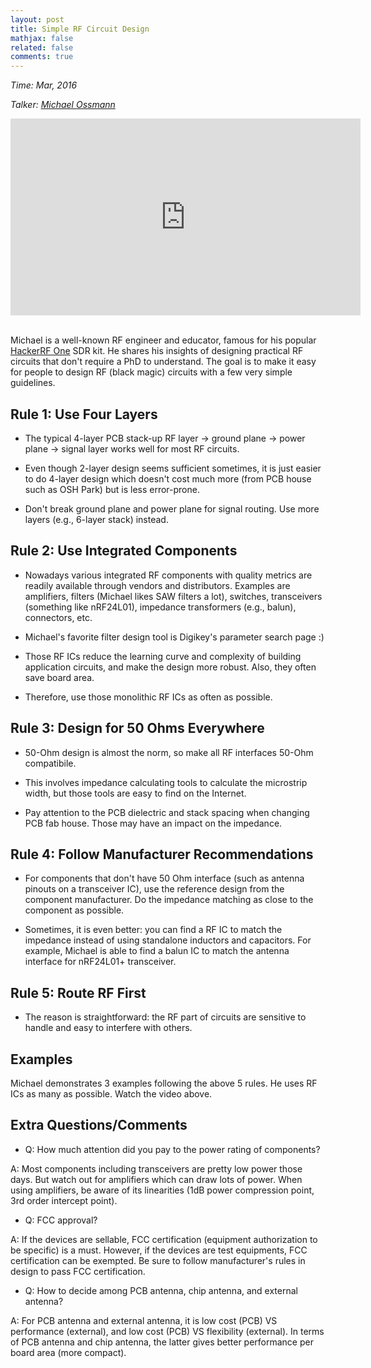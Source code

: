 ```yaml
---
layout: post
title: Simple RF Circuit Design
mathjax: false
related: false
comments: true
---
```


_Time: Mar, 2016_

_Talker: [Michael Ossmann](https://greatscottgadgets.com/)_

<div>
<iframe width="560" height="315" src="https://www.youtube.com/embed/TnRn3Kn_aXg" frameborder="0" allowfullscreen></iframe>
</div>

<br>

Michael is a well-known RF engineer and educator,  famous for his popular [HackerRF One](https://greatscottgadgets.com/hackrf/) SDR kit. He shares his insights of designing practical RF circuits that don't require a PhD to understand. The goal is to make it easy for people to design RF (black magic) circuits with a few very simple guidelines. 


## Rule 1: Use Four Layers

* The typical 4-layer PCB stack-up RF layer -> ground plane -> power plane -> signal layer works well for most RF circuits. 

* Even though 2-layer design seems sufficient sometimes, it is just easier to do 4-layer design which doesn't cost much more (from PCB house such as OSH Park) but is less error-prone. 

* Don't break ground plane and power plane for signal routing. Use more layers (e.g., 6-layer stack) instead. 


## Rule 2: Use Integrated Components

* Nowadays various integrated RF components with quality metrics are readily available through vendors and distributors. Examples are amplifiers, filters (Michael likes SAW filters a lot), switches, transceivers (something like nRF24L01), impedance transformers (e.g., balun), connectors, etc.

* Michael's favorite filter design tool is Digikey's parameter search page :)

* Those RF ICs reduce the learning curve and complexity of building application circuits, and make the design more robust. Also, they often save board area. 

* Therefore, use those monolithic RF ICs as often as possible. 


## Rule 3: Design for 50 Ohms Everywhere

* 50-Ohm design is almost the norm, so make all RF interfaces 50-Ohm compatibile. 

* This involves impedance calculating tools to calculate the microstrip width, but those tools are easy to find on the Internet. 

* Pay attention to the PCB dielectric and stack spacing when changing PCB fab house. Those may have an impact on the impedance. 


## Rule 4: Follow Manufacturer Recommendations

* For components that don't have 50 Ohm interface (such as antenna pinouts on a transceiver IC), use the reference design from the component manufacturer. Do the impedance matching as close to the component as possible. 

* Sometimes, it is even better: you can find a RF IC to match the impedance instead of using standalone inductors and capacitors. For example, Michael is able to find a balun IC to match the antenna interface for nRF24L01+ transceiver. 


## Rule 5: Route RF First

* The reason is straightforward: the RF part of circuits are sensitive to handle and easy to interfere with others. 


## Examples

Michael demonstrates 3 examples following the above 5 rules. He uses RF ICs as many as possible. Watch the video above. 


## Extra Questions/Comments

* Q: How much attention did you pay to the power rating of components?

A: Most components including transceivers are pretty low power those days. But watch out for amplifiers which can draw lots of power. When using amplifiers, be aware of its linearities (1dB power compression point, 3rd order intercept point). 

* Q: FCC approval?

A: If the devices are sellable, FCC certification (equipment authorization to be specific) is a must. However, if the devices are test equipments, FCC certification can be exempted. Be sure to follow manufacturer's rules in design to pass FCC certification. 

* Q: How to decide among PCB antenna, chip antenna, and external antenna? 

A: For PCB antenna and external antenna, it is low cost (PCB) VS performance (external), and low cost (PCB) VS flexibility (external). In terms of PCB antenna and chip antenna, the latter gives better performance per board area (more compact). 
